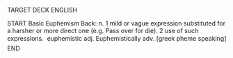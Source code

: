 TARGET DECK
ENGLISH

START
Basic
Euphemism
Back: n. 1 mild or vague expression substituted for a harsher or more direct one (e.g. Pass over for die). 2 use of such expressions.  euphemistic adj. Euphemistically adv. [greek pheme speaking]
END
